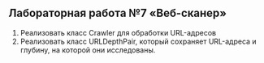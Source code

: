 ## Лабораторная работа №7 «Веб-сканер»

1. Реализовать класс Crawler для обработки URL-адресов
2. Реализовать класс URLDepthPair, который сохраняет URL-адреса и глубину, на которой они исследованы.


